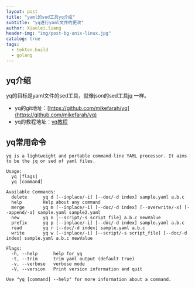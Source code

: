 ```yaml
---
layout: post
title: "yaml的sed工具yq介绍"
subtitle: "yq进行yaml文件的更改"
author: Xiaolei.liang
header-img: "img/post-bg-unix-linux.jpg"
catalog: true
tags:
  - tekton.build
  - golang
---
```


## yq介绍

yq的目标是yaml文件的sed工具，就像json的sed工具[jq](https://github.com/stedolan/jq) 一样。

* yq的git地址：[https://github.com/mikefarah/yq](https://github.com/mikefarah/yq)
* yq的教程地址：[yq教程](http://mikefarah.github.io/yq/)

## yq常用命令
```
yq is a lightweight and portable command-line YAML processor. It aims to be the jq or sed of yaml files.

Usage:
  yq [flags]
  yq [command]

Available Commands:
  delete      yq d [--inplace/-i] [--doc/-d index] sample.yaml a.b.c
  help        Help about any command
  merge       yq m [--inplace/-i] [--doc/-d index] [--overwrite/-x] [--append/-a] sample.yaml sample2.yaml
  new         yq n [--script/-s script_file] a.b.c newValue
  prefix      yq p [--inplace/-i] [--doc/-d index] sample.yaml a.b.c
  read        yq r [--doc/-d index] sample.yaml a.b.c
  write       yq w [--inplace/-i] [--script/-s script_file] [--doc/-d index] sample.yaml a.b.c newValue

Flags:
  -h, --help      help for yq
  -t, --trim      trim yaml output (default true)
  -v, --verbose   verbose mode
  -V, --version   Print version information and quit

Use "yq [command] --help" for more information about a command.
```
